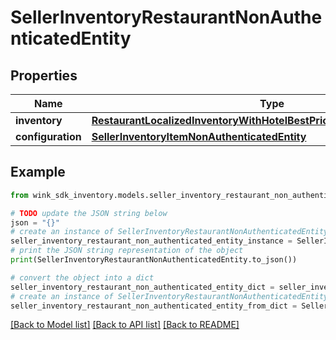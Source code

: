 # SellerInventoryRestaurantNonAuthenticatedEntity


## Properties

Name | Type | Description | Notes
------------ | ------------- | ------------- | -------------
**inventory** | [**RestaurantLocalizedInventoryWithHotelBestPriceNonAuthenticatedEntity**](RestaurantLocalizedInventoryWithHotelBestPriceNonAuthenticatedEntity.md) |  | [optional] 
**configuration** | [**SellerInventoryItemNonAuthenticatedEntity**](SellerInventoryItemNonAuthenticatedEntity.md) |  | [optional] 

## Example

```python
from wink_sdk_inventory.models.seller_inventory_restaurant_non_authenticated_entity import SellerInventoryRestaurantNonAuthenticatedEntity

# TODO update the JSON string below
json = "{}"
# create an instance of SellerInventoryRestaurantNonAuthenticatedEntity from a JSON string
seller_inventory_restaurant_non_authenticated_entity_instance = SellerInventoryRestaurantNonAuthenticatedEntity.from_json(json)
# print the JSON string representation of the object
print(SellerInventoryRestaurantNonAuthenticatedEntity.to_json())

# convert the object into a dict
seller_inventory_restaurant_non_authenticated_entity_dict = seller_inventory_restaurant_non_authenticated_entity_instance.to_dict()
# create an instance of SellerInventoryRestaurantNonAuthenticatedEntity from a dict
seller_inventory_restaurant_non_authenticated_entity_from_dict = SellerInventoryRestaurantNonAuthenticatedEntity.from_dict(seller_inventory_restaurant_non_authenticated_entity_dict)
```
[[Back to Model list]](../README.md#documentation-for-models) [[Back to API list]](../README.md#documentation-for-api-endpoints) [[Back to README]](../README.md)


